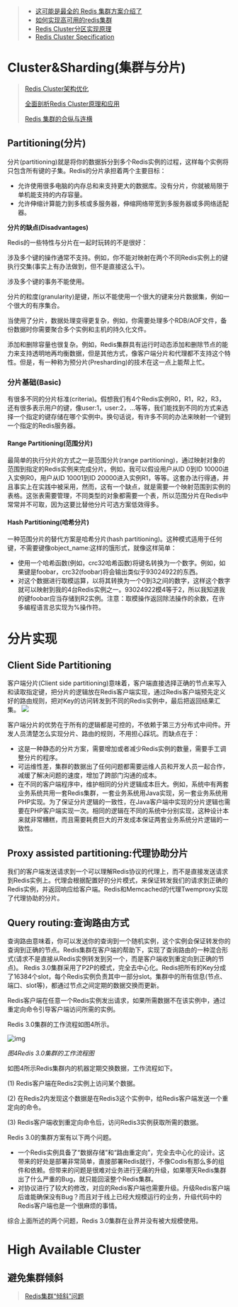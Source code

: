 


> - [这可能是最全的 Redis 集群方案介绍了 ](http://mp.weixin.qq.com/s?__biz=MzA3MzYwNjQ3NA==&mid=2651296671&idx=1&sn=366de50a6787963517ff6e096c9d1643&scene=2&srcid=0601j5sEtcRyw9TtehhXW0Ix&from=timeline&isappinstalled=0#wechat_redirect)
> - [如何实现高可用的redis集群 ](http://mp.weixin.qq.com/s?__biz=MzAwNTg2MDUyMw==&mid=2247483661&idx=1&sn=c924b3a2b098c4211b0044de180a1c0e)
> - [Redis Cluster分区实现原理 ](http://my.oschina.net/andylucc/blog/704440)
> - [Redis Cluster Specification](http://redis.io/topics/cluster-spec)

# Cluster&Sharding(集群与分片)

> [Redis Cluster架构优化](http://blog.csdn.net/dc_726/article/details/48733265)
> 
> [全面剖析Redis Cluster原理和应用](http://blog.csdn.net/dc_726/article/details/48552531)
> 
> [Redis 集群的合纵与连横](http://blog.csdn.net/mindfloating/article/details/50458768)

## Partitioning(分片)

分片(partitioning)就是将你的数据拆分到多个Redis实例的过程，这样每个实例将只包含所有键的子集。Redis的分片承担着两个主要目标：

- 允许使用很多电脑的内存总和来支持更大的数据库。没有分片，你就被局限于单机能支持的内存容量。
- 允许伸缩计算能力到多核或多服务器，伸缩网络带宽到多服务器或多网络适配器。

**分片的缺点(Disadvantages)**

   Redis的一些特性与分片在一起时玩转的不是很好：

涉及多个键的操作通常不支持。例如，你不能对映射在两个不同Redis实例上的键执行交集(事实上有办法做到，但不是直接这么干)。

涉及多个键的事务不能使用。

分片的粒度(granularity)是键，所以不能使用一个很大的键来分片数据集，例如一个很大的有序集合。

当使用了分片，数据处理变得更复杂，例如，你需要处理多个RDB/AOF文件，备份数据时你需要聚合多个实例和主机的持久化文件。

添加和删除容量也很复杂。例如，Redis集群具有运行时动态添加和删除节点的能力来支持透明地再均衡数据，但是其他方式，像客户端分片和代理都不支持这个特性。但是，有一种称为预分片(Presharding)的技术在这一点上能帮上忙。

### 分片基础(Basic)

有很多不同的分片标准(criteria)。假想我们有4个Redis实例R0，R1，R2，R3，还有很多表示用户的键，像user:1，user:2，…等等，我们能找到不同的方式来选择一个指定的键存储在哪个实例中。换句话说，有许多不同的办法来映射一个键到一个指定的Redis服务器。

#### Range Partitioning(范围分片)

最简单的执行分片的方式之一是范围分片(range partitioning)，通过映射对象的范围到指定的Redis实例来完成分片。例如，我可以假设用户从ID 0到ID 10000进入实例R0，用户从ID 10001到ID 20000进入实例R1，等等。这套办法行得通，并且事实上在实践中被采用，然而，这有一个缺点，就是需要一个映射范围到实例的表格。这张表需要管理，不同类型的对象都需要一个表，所以范围分片在Redis中常常并不可取，因为这要比替他分片可选方案低效得多。



#### Hash Partitioning(哈希分片)

一种范围分片的替代方案是哈希分片(hash partitioning)。这种模式适用于任何键，不需要键像object_name:<id>这样的饿形式，就像这样简单：

- 使用一个哈希函数(例如，crc32哈希函数)将键名转换为一个数字。例如，如果键是foobar，crc32(foobar)将会输出类似于93024922的东西。
- 对这个数据进行取模运算，以将其转换为一个0到3之间的数字，这样这个数字就可以映射到我的4台Redis实例之一。93024922模4等于2，所以我知道我的键foobar应当存储到R2实例。注意：取模操作返回除法操作的余数，在许多编程语言总实现为%操作符。

# 分片实现

## Client Side Partitioning
客户端分片(Client side partitioning)意味着，客户端直接选择正确的节点来写入和读取指定键，把分片的逻辑放在Redis客户端实现，通过Redis客户端预先定义好的路由规则，把对Key的访问转发到不同的Redis实例中，最后把返回结果汇集。
![](http://mmbiz.qpic.cn/mmbiz/tzia4bcY5HEKxeYTFdFSwaLu6W5SRXboVfjADFKI3XuM46NCTmibn1zG1hojf8VTf3qwBWdN8wiaRlsaNjLvgqp6A/640?wx_fmt=png&wxfrom=5&wx_lazy=1)

客户端分片的优势在于所有的逻辑都是可控的，不依赖于第三方分布式中间件。开发人员清楚怎么实现分片、路由的规则，不用担心踩坑。而缺点在于：
- 这是一种静态的分片方案，需要增加或者减少Redis实例的数量，需要手工调整分片的程序。
- 可运维性差，集群的数据出了任何问题都需要运维人员和开发人员一起合作，减缓了解决问题的速度，增加了跨部门沟通的成本。
- 在不同的客户端程序中，维护相同的分片逻辑成本巨大。例如，系统中有两套业务系统共用一套Redis集群，一套业务系统用Java实现，另一套业务系统用PHP实现。为了保证分片逻辑的一致性，在Java客户端中实现的分片逻辑也需要在PHP客户端实现一次。相同的逻辑在不同的系统中分别实现，这种设计本来就非常糟糕，而且需要耗费巨大的开发成本保证两套业务系统分片逻辑的一致性。

## Proxy assisted partitioning:代理协助分片
我们的客户端发送请求到一个可以理解Redis协议的代理上，而不是直接发送请求到Redis实例上。代理会根据配置好的分片模式，来保证转发我们的请求到正确的Redis实例，并返回响应给客户端。Redis和Memcached的代理Twemproxy实现了代理协助的分片。

## Query routing:查询路由方式
查询路由意味着，你可以发送你的查询到一个随机实例，这个实例会保证转发你的查询到正确的节点。Redis集群在客户端的帮助下，实现了查询路由的一种混合形式(请求不是直接从Redis实例转发到另一个，而是客户端收到重定向到正确的节点)。
Redis 3.0集群采用了P2P的模式，完全去中心化。Redis把所有的Key分成了16384个slot，每个Redis实例负责其中一部分slot。集群中的所有信息(节点、端口、slot等)，都通过节点之间定期的数据交换而更新。

Redis客户端在任意一个Redis实例发出请求，如果所需数据不在该实例中，通过重定向命令引导客户端访问所需的实例。

Redis 3.0集群的工作流程如图4所示。

![img](http://mmbiz.qpic.cn/mmbiz/tzia4bcY5HEKxeYTFdFSwaLu6W5SRXboVsbPPVPFxWHX3Qs38CPS8q4TxcKC6emHlDIq0ZvsopSxq3eiajCOFlWQ/640?wx_fmt=png&wxfrom=5&wx_lazy=1)

*图4Redis 3.0集群的工作流程图*

如图4所示Redis集群内的机器定期交换数据，工作流程如下。

(1)      Redis客户端在Redis2实例上访问某个数据。

(2)      在Redis2内发现这个数据是在Redis3这个实例中，给Redis客户端发送一个重定向的命令。

(3)      Redis客户端收到重定向命令后，访问Redis3实例获取所需的数据。

Redis 3.0的集群方案有以下两个问题。

- 一个Redis实例具备了“数据存储”和“路由重定向”，完全去中心化的设计。这带来的好处是部署非常简单，直接部署Redis就行，不像Codis有那么多的组件和依赖。但带来的问题是很难对业务进行无痛的升级，如果哪天Redis集群出了什么严重的Bug，就只能回滚整个Redis集群。
- 对协议进行了较大的修改，对应的Redis客户端也需要升级。升级Redis客户端后谁能确保没有Bug？而且对于线上已经大规模运行的业务，升级代码中的Redis客户端也是一个很麻烦的事情。

综合上面所述的两个问题，Redis 3.0集群在业界并没有被大规模使用。

# High Available Cluster
## 避免集群倾斜
> [Redis集群“倾斜”问题 ](https://zhuoroger.github.io/2016/08/03/redis-cluster-imbalance/)



